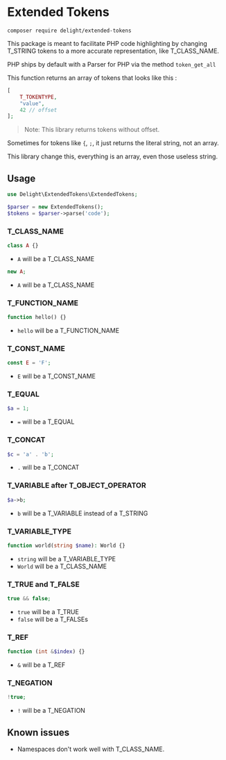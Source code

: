 # Extended Tokens

```
composer require delight/extended-tokens
```

This package is meant to facilitate PHP code highlighting by changing T_STRING tokens to a more accurate representation, like T_CLASS_NAME.

PHP ships by default with a Parser for PHP via the method `token_get_all`

This function returns an array of tokens that looks like this : 

```php
[
    T_TOKENTYPE,
    "value",
    42 // offset
];
```
> Note: This library returns tokens without offset.

Sometimes for tokens like `{`, `;`, it just returns the literal string, not an array. 

This library change this, everything is an array, even those useless string.

## Usage

```php
use Delight\ExtendedTokens\ExtendedTokens;

$parser = new ExtendedTokens();
$tokens = $parser->parse('code');
```

### T_CLASS_NAME
```php
class A {}
```
* `A` will be a T_CLASS_NAME

```php
new A;
```
* `A` will be a T_CLASS_NAME

### T_FUNCTION_NAME
```php
function hello() {}
```
* `hello` will be a T_FUNCTION_NAME

### T_CONST_NAME
```php
const E = 'F';
```
* `E` will be a T_CONST_NAME

### T_EQUAL
```php
$a = 1;
```
* `=` will be a T_EQUAL

### T_CONCAT
```php
$c = 'a' . 'b';

```
* `.` will be a T_CONCAT

### T_VARIABLE after T_OBJECT_OPERATOR
```php
$a->b;
```
* `b` will be a T_VARIABLE instead of a T_STRING

### T_VARIABLE_TYPE
```php
function world(string $name): World {}
```
* `string` will be a T_VARIABLE_TYPE
* `World` will be a T_CLASS_NAME

### T_TRUE and T_FALSE
```php
true && false;
```
* `true` will be a T_TRUE
* `false` will be a T_FALSEs

### T_REF
```php
function (int &$index) {}
```
* `&` will be a T_REF

### T_NEGATION
```php
!true;
```
* `!` will be a T_NEGATION 

## Known issues
* Namespaces don't work well with T_CLASS_NAME.
